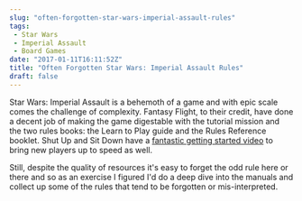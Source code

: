 ```yaml
---
slug: "often-forgotten-star-wars-imperial-assault-rules"
tags: 
 - Star Wars
 - Imperial Assault
 - Board Games
date: "2017-01-11T16:11:52Z"
title: "Often Forgotten Star Wars: Imperial Assault Rules"
draft: false
---
```


Star Wars: Imperial Assault is a behemoth of a game and with epic scale comes the challenge of complexity. Fantasy Flight, to their credit, have done a decent job of making the game digestable with the tutorial mission and the two rules books: the Learn to Play guide and the Rules Reference booklet. Shut Up and Sit Down have a [fantastic getting started video](https://www.shutupandsitdown.com/videos/how-to-play-imperial-assaults-campaign/) to bring new players up to speed as well.

Still, despite the quality of resources it's easy to forget the odd rule here or there and so as an exercise I figured I'd do a deep dive into the manuals and collect up some of the rules that tend to be forgotten or mis-interpreted.
